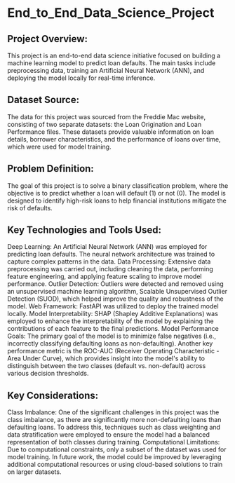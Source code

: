 # End_to_End_Data_Science_Project
## Project Overview:
This project is an end-to-end data science initiative focused on building a machine learning model to predict loan defaults. The main tasks include preprocessing data, training an Artificial Neural Network (ANN), and deploying the model locally for real-time inference.

## Dataset Source:
The data for this project was sourced from the Freddie Mac website, consisting of two separate datasets: the Loan Origination and Loan Performance files. These datasets provide valuable information on loan details, borrower characteristics, and the performance of loans over time, which were used for model training.

## Problem Definition:
The goal of this project is to solve a binary classification problem, where the objective is to predict whether a loan will default (1) or not (0). The model is designed to identify high-risk loans to help financial institutions mitigate the risk of defaults.

## Key Technologies and Tools Used:
Deep Learning: An Artificial Neural Network (ANN) was employed for predicting loan defaults. The neural network architecture was trained to capture complex patterns in the data.
Data Processing: Extensive data preprocessing was carried out, including cleaning the data, performing feature engineering, and applying feature scaling to improve model performance.
Outlier Detection: Outliers were detected and removed using an unsupervised machine learning algorithm, Scalable Unsupervised Outlier Detection (SUOD), which helped improve the quality and robustness of the model.
Web Framework: FastAPI was utilized to deploy the trained model locally.
Model Interpretability: SHAP (Shapley Additive Explanations) was employed to enhance the interpretability of the model by explaining the contributions of each feature to the final predictions.
Model Performance Goals:
The primary goal of the model is to minimize false negatives (i.e., incorrectly classifying defaulting loans as non-defaulting). Another key performance metric is the ROC-AUC (Receiver Operating Characteristic - Area Under Curve), which provides insight into the model's ability to distinguish between the two classes (default vs. non-default) across various decision thresholds.

## Key Considerations:
Class Imbalance: One of the significant challenges in this project was the class imbalance, as there are significantly more non-defaulting loans than defaulting loans. To address this, techniques such as class weighting and data stratification were employed to ensure the model had a balanced representation of both classes during training.
Computational Limitations: Due to computational constraints, only a subset of the dataset was used for model training. In future work, the model could be improved by leveraging additional computational resources or using cloud-based solutions to train on larger datasets.
